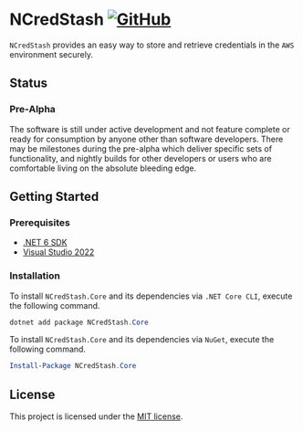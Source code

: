 ﻿# NCredStash [![GitHub](https://img.shields.io/github/license/kokhans/ncredstash?style=flat-square)](LICENSE)

`NCredStash` provides an easy way to store and retrieve credentials in the `AWS` environment securely.

## Status

### Pre-Alpha

The software is still under active development and not feature complete or ready for consumption by anyone other than software developers. There may be milestones during the pre-alpha which deliver specific sets of functionality, and nightly builds for other developers or users who are comfortable living on the absolute bleeding edge.

## Getting Started

### Prerequisites

- [.NET 6 SDK](https://dotnet.microsoft.com/en-us/download/dotnet/6.0)
- [Visual Studio 2022](https://visualstudio.microsoft.com/vs/)

### Installation

To install `NCredStash.Core` and its dependencies via `.NET Core CLI`, execute the following command.

```powershell
dotnet add package NCredStash.Core
```

To install `NCredStash.Core` and its dependencies via `NuGet`, execute the following command.

```powershell
Install-Package NCredStash.Core
```

## License

This project is licensed under the [MIT license](LICENSE).